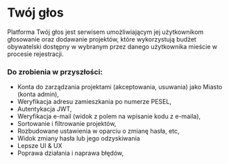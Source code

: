 # Twój głos

Platforma Twój głos jest serwisem umożliwiającym jej użytkownikom głosowanie oraz dodawanie projektów, 
które wykorzystują budżet obywatelski dostępny w wybranym przez danego użytkownika mieście w procesie rejestracji.


### Do zrobienia w przyszłości:

* Konta do zarządzania projektami (akceptowania, usuwania) jako Miasto (konta admin),
* Weryfikacja adresu zamieszkania po numerze PESEL,
* Autentykacja JWT,
* Weryfikacja e-mail (widok z polem na wpisanie kodu z e-maila),
* Sortowanie i filtrowanie projektów,
* Rozbudowane ustawienia w oparciu o zmianę hasła, etc,
* Widok zmiany hasła lub jego odzyskiwania
* Lepsze UI & UX
* Poprawa działania i naprawa błędów,


